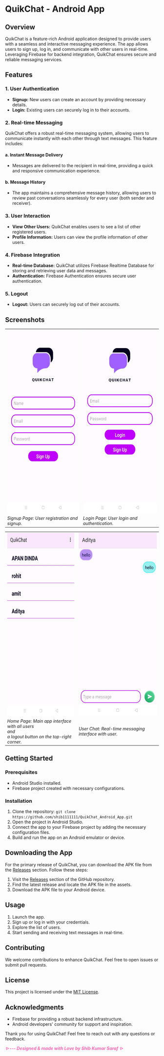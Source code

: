 # QuikChat - Android App

## Overview

QuikChat is a feature-rich Android application designed to provide users with a seamless and interactive messaging experience. The app allows users to sign up, log in, and communicate with other users in real-time. Leveraging Firebase for backend integration, QuikChat ensures secure and reliable messaging services.

## Features

### 1. User Authentication

- **Signup:** New users can create an account by providing necessary details.
- **Login:** Existing users can securely log in to their accounts.

### 2. Real-time Messaging

QuikChat offers a robust real-time messaging system, allowing users to communicate instantly with each other through text messages. This feature includes:

#### a. Instant Message Delivery

- Messages are delivered to the recipient in real-time, providing a quick and responsive communication experience.

#### b. Message History

- The app maintains a comprehensive message history, allowing users to review past conversations seamlessly for every user (both sender and receiver).


### 3. User Interaction

- **View Other Users:** QuikChat enables users to see a list of other registered users.
- **Profile Information:** Users can view the profile information of other users.

### 4. Firebase Integration

- **Real-time Database:** QuikChat utilizes Firebase Realtime Database for storing and retrieving user data and messages.
- **Authentication:** Firebase Authentication ensures secure user authentication.

### 5. Logout

- **Logout:** Users can securely log out of their accounts.

## Screenshots


<table align="center">
  <tr>
    <td><img src="screenshots/signup_page.jpg" alt="Signup Page" width="300" height="600"/></td>
    <td><img src="screenshots/login_page.jpg" alt="Login Page" width="300" height="600"/></td>
  </tr>
  <tr>
    <td><em>Signup Page: User registration and signup.</em></td>
    <td><em>Login Page: User login and authentication.</em></td>
  </tr>
</table>

<table align="center">
  <tr>
    <td><img src="screenshots/home_page.jpg" alt="Home Page"  align="center" width="300" height="600"/></td>
    <td><img src="screenshots/user_chat_screenshot.jpg" alt="User Chat" width="300" height="600"/></td>
  </tr>
  <tr>
    <td><em>Home Page: Main app interface with all users<br/> and <br/> a logout button on the top-right corner.</em></td>
    <td><em>User Chat: Real-time messaging interface with user.</em></td>
  </tr>
</table>


## Getting Started

### Prerequisites

- Android Studio installed.
- Firebase project created with necessary configurations.

### Installation

1. Clone the repository: `git clone https://github.com/shib1111111/QuikChat_Android_App.git`
2. Open the project in Android Studio.
3. Connect the app to your Firebase project by adding the necessary configuration files.
4. Build and run the app on an Android emulator or device.

## Downloading the App

For the primary release of QuikChat, you can download the APK file from the [Releases](https://github.com/shib1111111/QuikChat_Android_App/blob/master/app/release/) section. Follow these steps:

1. Visit the [Releases](https://github.com/shib1111111/QuikChat_Android_App/blob/master/app/release/app-release.apk) section of the GitHub repository.
2. Find the latest release and locate the APK file in the assets.
3. Download the APK file to your Android device.
   
## Usage

1. Launch the app.
2. Sign up or log in with your credentials.
3. Explore the list of users.
4. Start sending and receiving text messages in real-time.

## Contributing

We welcome contributions to enhance QuikChat. Feel free to open issues or submit pull requests.

## License

This project is licensed under the [MIT License](LICENSE).

## Acknowledgments

- Firebase for providing a robust backend infrastructure.
- Android developers' community for support and inspiration.

Thank you for using QuikChat! Feel free to reach out with any questions or feedback.


<em style="color: #ff66b2; font-weight: bold;">✨ --- Designed & made with Love by Shib Kumar Saraf ✨</em>
